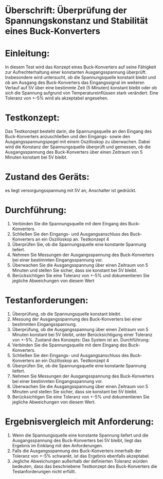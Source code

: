 # Überschrift: Überprüfung der Spannungskonstanz und Stabilität eines Buck-Konverters

# Einleitung:

In diesem Test wird das Konzept eines Buck-Konverters auf seine Fähigkeit zur Aufrechterhaltung einer konstanten Ausgangsspannung überprüft. Insbesondere wird untersucht, ob die Spannungsquelle konstant bleibt und ob am Ausgang des Buck-Konverters das Eingangssignal im weiteren Verlauf auf 5V über eine bestimmte Zeit (5 Minuten) konstant bleibt oder ob sich die Spannung aufgrund von Temperatureinflüssen stark verändert. Eine Toleranz von +-5% wird als akzeptabel angesehen.

# Testkonzept:
Das Testkonzept besteht darin, die Spannungsquelle an den Eingang des Buck-Konverters anzuschließen und den Eingangs- sowie den Ausgangsspannungspegel mit einem Oszilloskop zu überwachen. Dabei wird die Konstanz der Spannungsquelle überprüft und gemessen, ob die Ausgangsspannung des Buck-Konverters über einen Zeitraum von 5 Minuten konstant bei 5V bleibt.
# Zustand des Geräts:
es liegt versorgungsspannung mit 5V an, Anschalter ist gedrückt.

# Durchführung:
1. Verbinden Sie die Spannungsquelle mit dem Eingang des Buck-Konverters.
2. Schließen Sie den Eingangs- und Ausgangsanschluss des Buck-Konverters an
ein Oszilloskop an.
Testkonzept 4
3. Überprüfen Sie, ob die Spannungsquelle eine konstante Spannung liefert.
4. Nehmen Sie Messungen der Ausgangsspannung des Buck-Konverters bei einer
bestimmten Eingangsspannung vor.
5. Überwachen Sie die Ausgangsspannung über einen Zeitraum von 5 Minuten
und stellen Sie sicher, dass sie konstant bei 5V bleibt.
6. Berücksichtigen Sie eine Toleranz von +-5% und dokumentieren Sie jegliche
Abweichungen von diesem Wert
# Testanforderungen:
1. Überprüfung, ob die Spannungsquelle konstant bleibt.
2. Messung der Ausgangsspannung des Buck-Konverters bei einer bestimmten
Eingangsspannung.
3. Überprüfung, ob die Ausgangsspannung über einen Zeitraum von 5 Minuten
konstant bei 5V bleibt, unter Berücksichtigung einer Toleranz von +-5%.
Zustand des Konzepts:
Das System ist an.
Durchführung:
1. Verbinden Sie die Spannungsquelle mit dem Eingang des Buck-Konverters.
2. Schließen Sie den Eingangs- und Ausgangsanschluss des Buck-Konverters an
ein Oszilloskop an.
Testkonzept 4
3. Überprüfen Sie, ob die Spannungsquelle eine konstante Spannung liefert.
4. Nehmen Sie Messungen der Ausgangsspannung des Buck-Konverters bei einer
bestimmten Eingangsspannung vor.
5. Überwachen Sie die Ausgangsspannung über einen Zeitraum von 5 Minuten
und stellen Sie sicher, dass sie konstant bei 5V bleibt.
6. Berücksichtigen Sie eine Toleranz von +-5% und dokumentieren Sie jegliche
Abweichungen von diesem Wert.

# Ergebnisvergleich mit Anforderung:
1. Wenn die Spannungsquelle eine konstante Spannung liefert und die
Ausgangsspannung des Buck-Konverters bei 5V bleibt, liegt das Ergebnis im
Einklang mit den Anforderungen.
2. Falls die Ausgangsspannung des Buck-Konverters innerhalb der Toleranz von
+-5% schwankt, ist das Ergebnis ebenfalls akzeptabel.
3. Jegliche Abweichungen außerhalb der definierten Toleranz würden bedeuten,
dass das beschriebene Testkonzept des Buck-Konverters die Testanforderungen
nicht erfüllt.

